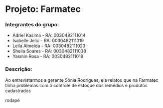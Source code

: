 <h1>Projeto: Farmatec </h1>

<h3>Integrantes do grupo: </h3>

<ul>
  <li>Adriel Kasima - RA: 0030482111014</li>
  <li>Isabelle Jelic - RA: 0030482111019</li>
  <li>Leila Almeida - RA: 0030482111023</li>
  <li>Sheila Soares - RA: 0030482111038</li>
  <li>Yasmin Rosa - RA: 0030482111018</li>
</ul>

<h3>Descrição: </h3>
<p>Ao entrevistarmos a gerente Sônia Rodrigues, ela relatou que na Farmatec tinha problemas com o controle de estoque dos remédios e produtos cadastrados</p>

<footer>rodapé<footer/>

